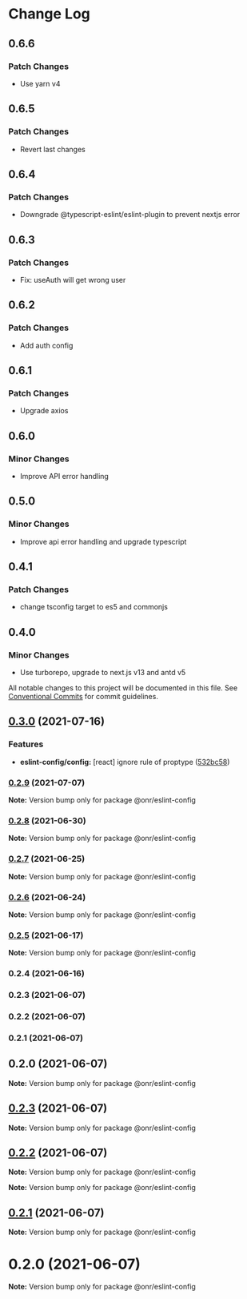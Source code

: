 # Change Log

## 0.6.6

### Patch Changes

- Use yarn v4

## 0.6.5

### Patch Changes

- Revert last changes

## 0.6.4

### Patch Changes

- Downgrade @typescript-eslint/eslint-plugin to prevent nextjs error

## 0.6.3

### Patch Changes

- Fix: useAuth will get wrong user

## 0.6.2

### Patch Changes

- Add auth config

## 0.6.1

### Patch Changes

- Upgrade axios

## 0.6.0

### Minor Changes

- Improve API error handling

## 0.5.0

### Minor Changes

- Improve api error handling and upgrade typescript

## 0.4.1

### Patch Changes

- change tsconfig target to es5 and commonjs

## 0.4.0

### Minor Changes

- Use turborepo, upgrade to next.js v13 and antd v5

All notable changes to this project will be documented in this file.
See [Conventional Commits](https://conventionalcommits.org) for commit guidelines.

## [0.3.0](https://github.com/OnrampLab/onr-react-ui/compare/@onr/eslint-config@0.2.9...@onr/eslint-config@0.3.0) (2021-07-16)

### Features

- **eslint-config/config:** [react] ignore rule of proptype ([532bc58](https://github.com/OnrampLab/onr-react-ui/commit/532bc58ff3375b309b58ffb23426c9ce75169020))

### [0.2.9](https://github.com/OnrampLab/onr-react-ui/compare/@onr/eslint-config@0.2.8...@onr/eslint-config@0.2.9) (2021-07-07)

**Note:** Version bump only for package @onr/eslint-config

### [0.2.8](https://github.com/OnrampLab/onr-react-ui/compare/@onr/eslint-config@0.2.7...@onr/eslint-config@0.2.8) (2021-06-30)

**Note:** Version bump only for package @onr/eslint-config

### [0.2.7](https://github.com/OnrampLab/onr-react-ui/compare/@onr/eslint-config@0.2.6...@onr/eslint-config@0.2.7) (2021-06-25)

**Note:** Version bump only for package @onr/eslint-config

### [0.2.6](https://github.com/OnrampLab/onr-react-ui/compare/@onr/eslint-config@0.2.5...@onr/eslint-config@0.2.6) (2021-06-24)

**Note:** Version bump only for package @onr/eslint-config

### [0.2.5](https://github.com/OnrampLab/onr-react-ui/compare/@onr/eslint-config@0.2.4...@onr/eslint-config@0.2.5) (2021-06-17)

**Note:** Version bump only for package @onr/eslint-config

### 0.2.4 (2021-06-16)

### 0.2.3 (2021-06-07)

### 0.2.2 (2021-06-07)

### 0.2.1 (2021-06-07)

## 0.2.0 (2021-06-07)

**Note:** Version bump only for package @onr/eslint-config

## [0.2.3](https://github.com/OnrampLab/onr-react-ui/compare/v0.2.2...v0.2.3) (2021-06-07)

**Note:** Version bump only for package @onr/eslint-config

## [0.2.2](https://github.com/OnrampLab/onr-react-ui/compare/v0.2.1...v0.2.2) (2021-06-07)

**Note:** Version bump only for package @onr/eslint-config

**Note:** Version bump only for package @onr/eslint-config

## [0.2.1](https://github.com/OnrampLab/onr-react-ui/compare/v0.2.0...v0.2.1) (2021-06-07)

**Note:** Version bump only for package @onr/eslint-config

# 0.2.0 (2021-06-07)

**Note:** Version bump only for package @onr/eslint-config

